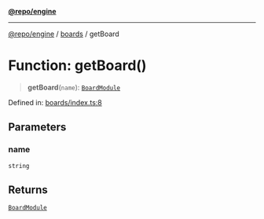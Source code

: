 [**@repo/engine**](../../README.md)

***

[@repo/engine](../../modules.md) / [boards](../README.md) / getBoard

# Function: getBoard()

> **getBoard**(`name`): [`BoardModule`](../../index/interfaces/BoardModule.md)

Defined in: [boards/index.ts:8](https://github.com/alexqguo/drinking-board-game-v3/blob/1123a2491488adcd1534d1bcc4d95b9a9f0d7a43/packages/engine/src/boards/index.ts#L8)

## Parameters

### name

`string`

## Returns

[`BoardModule`](../../index/interfaces/BoardModule.md)
